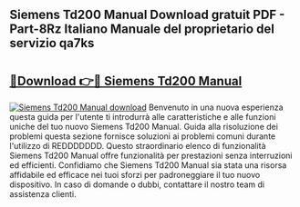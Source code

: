 ## Siemens Td200 Manual Download gratuit PDF - Part-8Rz Italiano Manuale del proprietario del servizio qa7ks

# <h2><a href="http://dfdhwjf.blite.top/?on=Siemens+Td200+Manual">🔗Download 👉🔴 Siemens Td200 Manual</a></h2>

[![Siemens Td200 Manual download](https://i.imgur.com/lujVjoI.png)](http://dfdhwjf.blite.top/?on=Siemens+Td200+Manual)
Benvenuto in una nuova esperienza questa guida per l'utente ti introdurrà alle caratteristiche e alle funzioni uniche del tuo nuovo Siemens Td200 Manual. Guida alla risoluzione dei problemi questa sezione fornisce soluzioni ai problemi comuni durante l'utilizzo di REDDDDDDD. Questo straordinario elenco di funzionalità Siemens Td200 Manual offre funzionalità per prestazioni senza interruzioni ed efficienti. Confidiamo che Siemens Td200 Manual sia stata una risorsa affidabile ed efficace nei tuoi sforzi per padroneggiare il tuo nuovo dispositivo. In caso di domande o dubbi, contattare il nostro team di assistenza clienti.
